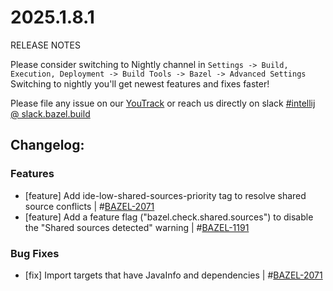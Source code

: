 <!DOCTYPE html> <html lang="en"> <head> <meta charset="UTF-8"> <title>Bazel Plugin 2025.1.8.1</title> </head> <body> <h1>2025.1.8.1</h1> <p>RELEASE NOTES</p> <p>Please consider switching to Nightly channel in <code>Settings -> Build, Execution, Deployment -> Build Tools -> Bazel -> Advanced Settings</code><br> Switching to nightly you'll get newest features and fixes faster!</p> <p>Please file any issue on our <a href="https://youtrack.jetbrains.com/issues/BAZEL">YouTrack</a> or reach us directly on slack <a href="https://bazelbuild.slack.com/archives/C025SBYFC4E">#intellij @ slack.bazel.build</a></p> <h2>Changelog:</h2> <h3>Features</h3> <ul> <li>[feature] Add ide-low-shared-sources-priority tag to resolve shared source conflicts | #<a href="https://youtrack.jetbrains.com/issue/BAZEL-2071">BAZEL-2071</a></li> <li>[feature] Add a feature flag ("bazel.check.shared.sources") to disable the "Shared sources detected" warning | #<a href="https://youtrack.jetbrains.com/issue/BAZEL-1191">BAZEL-1191</a></li> </ul> <h3>Bug Fixes</h3> <ul> <li>[fix] Import targets that have JavaInfo and dependencies | #<a href="https://youtrack.jetbrains.com/issue/BAZEL-2071">BAZEL-2071</a></li> </ul> </body> </html>